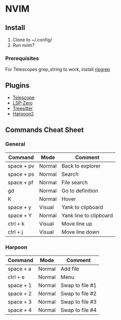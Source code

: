 # NVIM

## Install
1. Clone to ~/.config/
2. Run nvim?

### Prerequisites
For Telescopes grep_string to work, install [ripgrep](https://github.com/BurntSushi/ripgrep)

## Plugins
* [Telescope](https://github.com/nvim-telescope/telescope.nvim)
* [LSP-Zero](https://github.com/VonHeikemen/lsp-zero.nvim)
* [Treesitter](https://github.com/nvim-treesitter/nvim-treesitter)
* [Harpoon2](https://github.com/ThePrimeagen/harpoon/tree/harpoon2)

## Commands Cheat Sheet

### General
| Command     | Mode   | Comment                |
|-------------|--------|------------------------|
| space + pv  | Normal | Back to explorer       |
| space + ps  | Normal | Search                 |
| space + pf  | Normal | File search            |
| gd          | Normal | Go to definition       |
| K           | Normal | Hover                  |
| space + y   | Visual | Yank to clipboard      |
| space + Y   | Normal | Yank line to clipboard |
| ctrl + k    | Visual | Move line up           |
| ctrl + j    | Visual | Move line down         |

### Harpoon
| Command   | Mode   | Comment         |
|-----------|--------|-----------------|
| space + a | Normal | Add file        |
| ctrl + e  | Normal | Menu            |
| space + 1 | Normal | Swap to file #1 |
| space + 2 | Normal | Swap to file #2 |
| space + 3 | Normal | Swap to file #3 |
| space + 4 | Normal | Swap to file #4 |
